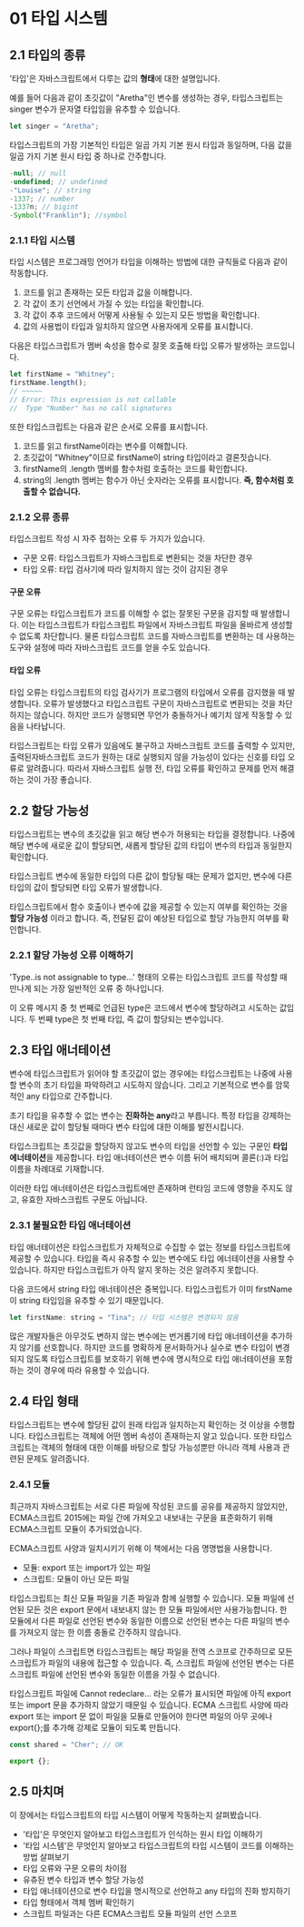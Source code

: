 # 01 타입 시스템

## 2.1 타입의 종류

'타입'은 자바스크립트에서 다루는 값의 **형태**에 대한 설명입니다.

예를 들어 다음과 같이 초깃값이 "Aretha"인 변수를 생성하는 경우, 타입스크립트는 singer 변수가 문자열 타입임을 유추할 수 있습니다.

```js
let singer = "Aretha";
```

타입스크립트의 가장 기본적인 타입은 일곱 가지 기본 원시 타입과 동일하며, 다음 값을 일곱 가지 기본 원시 타입 중 하나로 간주합니다.

```js
-null; // null
-undefined; // undefined
-"Louise"; // string
-1337; // number
-1337n; // bigint
-Symbol("Franklin"); //symbol
```

### 2.1.1 타입 시스템

타입 시스템은 프로그래밍 언어가 타입을 이해하는 방법에 대한 규칙들로 다음과 같이 작동합니다.

1. 코드를 읽고 존재하는 모든 타입과 값을 이해합니다.
2. 각 값이 초기 선언에서 가질 수 있는 타입을 확인합니다.
3. 각 값이 추후 코드에서 어떻게 사용될 수 있는지 모든 방법을 확인합니다.
4. 값의 사용법이 타입과 일치하지 않으면 사용자에게 오류를 표시합니다.

다음은 타입스크립트가 멤버 속성을 함수로 잘못 호출해 타입 오류가 발생하는 코드입니다.

```js
let firstName = "Whitney";
firstName.length();
// ~~~~~
// Error: This expression is not callable
//  Type "Number" has no call signatures
```

또한 타입스크립트는 다음과 같은 순서로 오류를 표시합니다.

1. 코드를 읽고 firstName이라는 변수를 이해합니다.
2. 초깃값이 "Whitney"이므로 firstName이 string 타입이라고 결론짓습니다.
3. firstName의 .length 멤버를 함수처럼 호출하는 코드를 확인합니다.
4. string의 .length 멤버는 함수가 아닌 숫자라는 오류를 표시합니다. **즉, 함수처럼 호출할 수 없습니다.**

### 2.1.2 오류 종류

타입스크립트 작성 시 자주 접하는 오류 두 가지가 있습니다.

- 구문 오류: 타입스크립트가 자바스크립트로 변환되는 것을 차단한 경우
- 타입 오류: 타입 검사기에 따라 일치하지 않는 것이 감지된 경우

#### 구문 오류

구문 오류는 타입스크립트가 코드를 이해할 수 없는 잘못된 구문을 감지할 때 발생합니다. 이는 타입스크립트가 타입스크립트 파일에서 자바스크립트 파일을 올바르게 생성할 수 없도록 차단합니다. 물론 타입스크립트 코드를 자바스크립트를 변환하는 데 사용하는 도구와 설정에 따라 자바스크립트 코드를 얻을 수도 있습니다.

#### 타입 오류

타입 오류는 타입스크립트의 타입 검사기가 프로그램의 타입에서 오류를 감지했을 때 발생합니다. 오류가 발생했다고 타입스크립트 구문이 자바스크립트로 변환되는 것을 차단하지는 않습니다. 하지만 코드가 실행되면 무언가 충돌하거나 예기치 않게 작동할 수 있음을 나타납니다.

타입스크립트는 타입 오류가 있음에도 불구하고 자바스크립트 코드를 출력할 수 있지만, 출력된자바스크립트 코드가 원하는 대로 실행되지 않을 가능성이 있다는 신호를 타입 오류로 알려줍니다. 따라서 자바스크립트 실행 전, 타입 오류를 확인하고 문제를 먼저 해결하는 것이 가장 좋습니다.

## 2.2 할당 가능성

타입스크립트는 변수의 초깃값을 읽고 해당 변수가 허용되는 타입을 결정합니다. 나중에 해당 변수에 새로운 값이 할당되면, 새롭게 할당된 값의 타입이 변수의 타입과 동일한지 확인합니다.

타입스크립트 변수에 동일한 타입의 다른 값이 할당될 때는 문제가 없지만, 변수에 다른 타입의 값이 할당되면 타입 오류가 발생합니다.

타입스크립트에서 함수 호출이나 변수에 값을 제공할 수 있는지 여부를 확인하는 것을 **할당 가능성** 이라고 합니다. 즉, 전달된 값이 예상된 타입으로 할당 가능한지 여부를 확인합니다.

### 2.2.1 할당 가능성 오류 이해하기

'Type..is not assignable to type...' 형태의 오류는 타입스크립트 코드를 작성할 때 만나게 되는 가장 일반적인 오류 중 하나입니다.

이 오류 메시지 중 첫 번째로 언급된 type은 코드에서 변수에 할당하려고 시도하는 값입니다. 두 번째 type은 첫 번째 타입, 즉 값이 할당되는 변수입니다.

## 2.3 타입 애너테이션

변수에 타입스크립트가 읽어야 할 초깃값이 없는 경우에는 타입스크립트는 나중에 사용할 변수의 초기 타입을 파악하려고 시도하지 않습니다. 그리고 기본적으로 변수를 암묵적인 any 타입으로 간주합니다.

초기 타입을 유추할 수 없는 변수는 **진화하는 any**라고 부릅니다. 특정 타입을 강제하는 대신 새로운 값이 할당될 때마다 변수 타입에 대한 이해를 발전시킵니다.

타입스크립트는 초깃값을 할당하지 않고도 변수의 타입을 선언할 수 있는 구문인 **타입 에너테이션**을 제공합니다. 타입 애너테이션은 변수 이름 뒤어 배치되며 콜론(:)과 타입 이름을 차례대로 기재합니다.

이러한 타입 애너테이션은 타입스크립트에만 존재하며 런타임 코드에 영향을 주지도 않고, 유효한 자바스크립트 구문도 아닙니다.

### 2.3.1 불필요한 타입 애너테이션

타입 애너테이션은 타입스크립트가 자체적으로 수집할 수 없는 정보를 타입스크립트에 제공할 수 있습니다. 타입을 즉시 유추할 수 있는 변수에도 타입 에너테이션을 사용할 수 있습니다. 하지만 타입스크립트가 아직 알지 못하는 것은 알려주지 못합니다.

다음 코드에서 string 타입 애너테이션은 중복입니다. 타입스크립트가 이미 firstName이 string 타입임을 유추할 수 있기 때문입니다.

```js
let firstName: string = "Tina"; // 타입 시스템은 변경되지 않음
```

많은 개발자들은 아무것도 변하지 않는 변수에는 번거롭기에 타입 애너테이션을 추가하지 않기를 선호합니다. 하지만 코드를 명확하게 문서화하거나 실수로 변수 타입이 변경되지 않도록 타입스크립트를 보호하기 위해 변수에 명시적으로 타입 애너테이션을 포함하는 것이 경우에 따라 유용할 수 있습니다.

## 2.4 타입 형태

타입스크립트는 변수에 할당된 값이 원래 타입과 일치하는지 확인하는 것 이상을 수행합니다. 타입스크립트는 객체에 어떤 멤버 속성이 존재하는지 알고 있습니다. 또한 타입스크립트는 객체의 형태에 대한 이해를 바탕으로 할당 가능성뿐만 아니라 객체 사용과 관련된 문제도 알려줍니다.

### 2.4.1 모듈

최근까지 자바스크립트는 서로 다른 파일에 작성된 코드를 공유를 제공하지 않았지만, ECMA스크립트 2015에는 파일 간에 가져오고 내보내는 구문을 표준화하기 위해 ECMA스크립트 모듈이 추가되었습니다.

ECMA스크립트 사양과 일치시키기 위해 이 책에서는 다음 명명법을 사용합니다.

- 모듈: export 또는 import가 있는 파일
- 스크립트: 모듈이 아닌 모든 파일

타입스크립트는 최신 모듈 파일을 기존 파일과 함께 실행할 수 있습니다. 모듈 파일에 선언된 모든 것은 export 문에서 내보내지 않는 한 모듈 파일에서만 사용가능합니다. 한 모듈에서 다른 파일로 선언된 변수와 동일한 이름으로 선언된 변수는 다른 파일의 변수를 가져오지 않는 한 이름 충돌로 간주하지 않습니다.

그러나 파일이 스크립트면 타입스크립트는 해당 파일을 전역 스코프로 간주하므로 모든 스크립트가 파일의 내용에 접근할 수 있습니다. 즉, 스크립트 파일에 선언된 변수는 다른 스크립트 파일에 선언된 변수와 동일한 이름을 가질 수 없습니다.

타입스크립트 파일에 Cannot redeclare... 라는 오류가 표시되면 파일에 아직 export 또는 import 문을 추가하지 않았기 때문일 수 있습니다. ECMA 스크립트 사양에 따라 export 또는 import 문 없이 파일을 모듈로 만들어야 한다면 파일의 아무 곳에나 export{};를 추가해 강제로 모듈이 되도록 만듭니다.

```js
const shared = "Cher"; // OK

export {};
```

## 2.5 마치며

이 장에서는 타입스크립트의 타입 시스템이 어떻게 작동하는지 살펴봤습니다.

- '타입'은 무엇인지 알아보고 타입스크립트가 인식하는 원시 타입 이해하기
- '타입 시스템'은 무엇인지 알아보고 타입스크립트의 타입 시스템이 코드를 이해하는 방법 살펴보기
- 타입 오류와 구문 오류의 차이점
- 유츄된 변수 타입과 변수 할당 가능성
- 타입 애너테이션으로 변수 타입을 명시적으로 선언하고 any 타입의 진화 방지하기
- 타입 형태에서 객체 멤버 확인하기
- 스크립트 파일과는 다른 ECMA스크립트 모듈 파일의 선언 스코프
